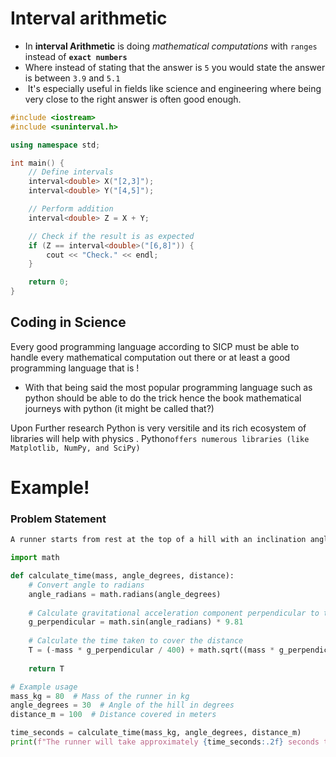 

# Interval  arithmetic

- In **interval Arithmetic** is doing *mathematical computations* with `ranges` instead of **`exact numbers`**
- Where instead of stating that the answer is `5` you would state the answer is between `3.9` and `5.1`
-  It's especially useful in fields like science and engineering where being very close to the right answer is often good enough.


```C++
#include <iostream>
#include <suninterval.h>

using namespace std;

int main() {
    // Define intervals
    interval<double> X("[2,3]");
    interval<double> Y("[4,5]");

    // Perform addition
    interval<double> Z = X + Y;

    // Check if the result is as expected
    if (Z == interval<double>("[6,8]")) {
        cout << "Check." << endl;
    }

    return 0;
}
```

## Coding in Science

Every good programming language according to SICP must be able to handle every mathematical computation out there or at least a good programming language that  is !

- With that being said the most popular programming language such as python  should be able to do the trick hence the book mathematical journeys with python (it might be called that?\)

Upon Further research Python is very versitile and its rich ecosystem of libraries will help with   physics .  Python`offers numerous libraries (like Matplotlib, NumPy, and SciPy)`



# Example! 

### Problem Statement

```C++
A runner starts from rest at the top of a hill with an inclination angle θ and runs down the hill with a constant acceleration due to gravity. The runner's mass is (m) kg, and the driving force (the force that propels the runner forward) is (F_d = 400 , N). We need to calculate the time (T) it takes for the runner to cover a distance (d) meters down the hill.
```

```Python 
import math

def calculate_time(mass, angle_degrees, distance):
    # Convert angle to radians
    angle_radians = math.radians(angle_degrees)
    
    # Calculate gravitational acceleration component perpendicular to the hill
    g_perpendicular = math.sin(angle_radians) * 9.81
    
    # Calculate the time taken to cover the distance
    T = (-mass * g_perpendicular / 400) + math.sqrt((mass * g_perpendicular / 400)**2 + 2 * distance / 400)
    
    return T

# Example usage
mass_kg = 80  # Mass of the runner in kg
angle_degrees = 30  # Angle of the hill in degrees
distance_m = 100  # Distance covered in meters

time_seconds = calculate_time(mass_kg, angle_degrees, distance_m)
print(f"The runner will take approximately {time_seconds:.2f} seconds to cover {distance_m} meters.")
```





